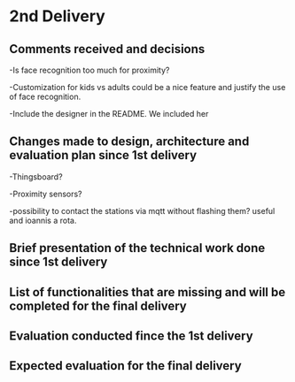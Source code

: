 # 2nd Delivery

## Comments received and decisions

-Is face recognition too much for proximity?

-Customization for kids vs adults could be a nice feature and justify the use of face recognition. 

-Include the designer in the README.
We included her


## Changes made to design, architecture and evaluation plan since 1st delivery

-Thingsboard?

-Proximity sensors?

-possibility to contact the stations via mqtt without flashing them? useful and ioannis a rota.


## Brief presentation of the technical work done since 1st delivery


## List of functionalities that are missing and will be completed for the final delivery


## Evaluation conducted fince the 1st delivery


## Expected evaluation for the final delivery
